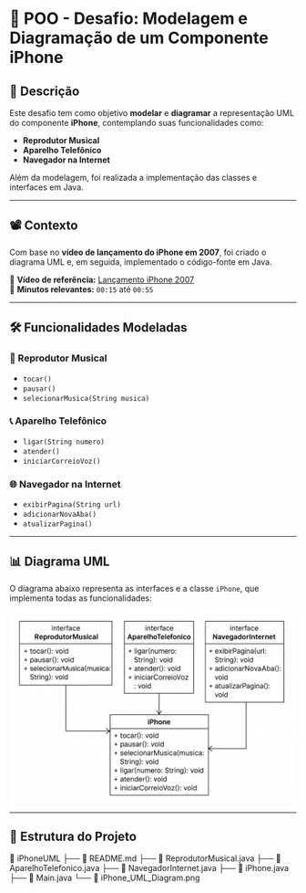 # 📱 POO - Desafio: Modelagem e Diagramação de um Componente iPhone

## 🎯 Descrição
Este desafio tem como objetivo **modelar** e **diagramar** a representação UML do componente **iPhone**, contemplando suas funcionalidades como:
- **Reprodutor Musical**
- **Aparelho Telefônico**
- **Navegador na Internet**

Além da modelagem, foi realizada a implementação das classes e interfaces em Java.

---

## 📽 Contexto
Com base no **vídeo de lançamento do iPhone em 2007**, foi criado o diagrama UML e, em seguida, implementado o código-fonte em Java.

🔗 **Vídeo de referência:** [Lançamento iPhone 2007](https://www.youtube.com/watch?v=VQKMoT-6XSg)  
📌 **Minutos relevantes:** `00:15` até `00:55`

---

## 🛠 Funcionalidades Modeladas

### 🎵 Reprodutor Musical
- `tocar()`
- `pausar()`
- `selecionarMusica(String musica)`

### 📞 Aparelho Telefônico
- `ligar(String numero)`
- `atender()`
- `iniciarCorreioVoz()`

### 🌐 Navegador na Internet
- `exibirPagina(String url)`
- `adicionarNovaAba()`
- `atualizarPagina()`

---

## 📊 Diagrama UML
O diagrama abaixo representa as interfaces e a classe `iPhone`, que implementa todas as funcionalidades:

![Diagrama UML](Diagrama_UML_do_iPhone.png)

---

## 📂 Estrutura do Projeto
📁 iPhoneUML
├── 📄 README.md
├── 📄 ReprodutorMusical.java
├── 📄 AparelhoTelefonico.java
├── 📄 NavegadorInternet.java
├── 📄 iPhone.java
├── 📄 Main.java
└── 📄 iPhone_UML_Diagram.png

